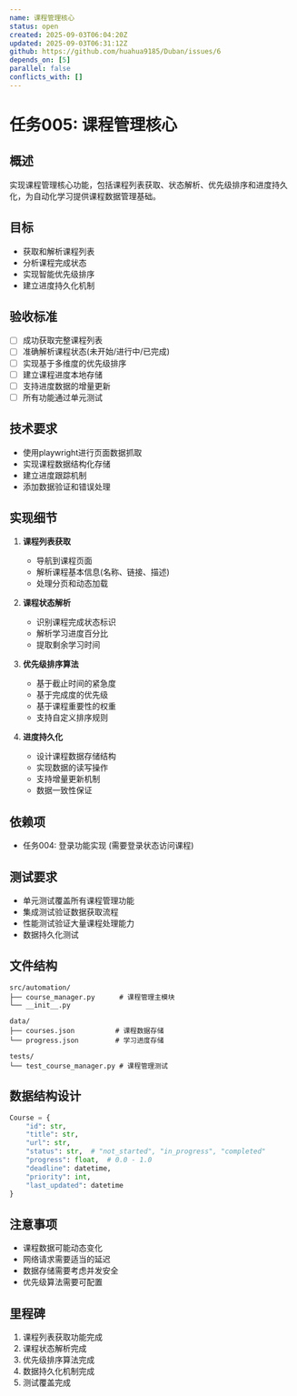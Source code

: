 ```yaml
---
name: 课程管理核心
status: open
created: 2025-09-03T06:04:20Z
updated: 2025-09-03T06:31:12Z
github: https://github.com/huahua9185/Duban/issues/6
depends_on: [5]
parallel: false
conflicts_with: []
---
```


# 任务005: 课程管理核心

## 概述
实现课程管理核心功能，包括课程列表获取、状态解析、优先级排序和进度持久化，为自动化学习提供课程数据管理基础。

## 目标
- 获取和解析课程列表
- 分析课程完成状态
- 实现智能优先级排序
- 建立进度持久化机制

## 验收标准
- [ ] 成功获取完整课程列表
- [ ] 准确解析课程状态(未开始/进行中/已完成)
- [ ] 实现基于多维度的优先级排序
- [ ] 建立课程进度本地存储
- [ ] 支持进度数据的增量更新
- [ ] 所有功能通过单元测试

## 技术要求
- 使用playwright进行页面数据抓取
- 实现课程数据结构化存储
- 建立进度跟踪机制
- 添加数据验证和错误处理

## 实现细节
1. **课程列表获取**
   - 导航到课程页面
   - 解析课程基本信息(名称、链接、描述)
   - 处理分页和动态加载

2. **课程状态解析**
   - 识别课程完成状态标识
   - 解析学习进度百分比
   - 提取剩余学习时间

3. **优先级排序算法**
   - 基于截止时间的紧急度
   - 基于完成度的优先级
   - 基于课程重要性的权重
   - 支持自定义排序规则

4. **进度持久化**
   - 设计课程数据存储结构
   - 实现数据的读写操作
   - 支持增量更新机制
   - 数据一致性保证

## 依赖项
- 任务004: 登录功能实现 (需要登录状态访问课程)

## 测试要求
- 单元测试覆盖所有课程管理功能
- 集成测试验证数据获取流程
- 性能测试验证大量课程处理能力
- 数据持久化测试

## 文件结构
```
src/automation/
├── course_manager.py      # 课程管理主模块
└── __init__.py

data/
├── courses.json          # 课程数据存储
└── progress.json         # 学习进度存储

tests/
└── test_course_manager.py # 课程管理测试
```

## 数据结构设计
```python
Course = {
    "id": str,
    "title": str,
    "url": str,
    "status": str,  # "not_started", "in_progress", "completed"
    "progress": float,  # 0.0 - 1.0
    "deadline": datetime,
    "priority": int,
    "last_updated": datetime
}
```

## 注意事项
- 课程数据可能动态变化
- 网络请求需要适当的延迟
- 数据存储需要考虑并发安全
- 优先级算法需要可配置

## 里程碑
1. 课程列表获取功能完成
2. 课程状态解析完成
3. 优先级排序算法完成
4. 数据持久化机制完成
5. 测试覆盖完成
